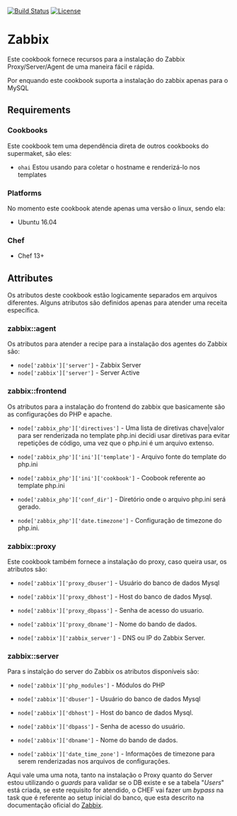 [![Build Status](https://travis-ci.org/jailson-silva/zabbix.svg?branch=master)](https://travis-ci.org/jailson-silva/zabbix) [![License](https://img.shields.io/badge/license-Apache_2-blue.svg)](https://www.apache.org/licenses/LICENSE-2.0)



# Zabbix


Este cookbook fornece recursos para a instalação do Zabbix Proxy/Server/Agent de uma maneira fácil e rápida.

Por enquando este cookbook suporta a instalação do zabbix apenas para o MySQL


## Requirements


### Cookbooks


Este cookbook tem uma dependência direta de outros cookbooks do supermaket, são eles:


- `ohai` Estou usando para coletar o hostname e renderizá-lo nos templates


### Platforms


No momento este cookbook atende apenas uma versão o linux, sendo ela:


- Ubuntu 16.04


### Chef


- Chef 13+


## Attributes


Os atributos deste cookbook estão logicamente separados em arquivos diferentes. Alguns atributos são definidos apenas para atender uma receita específica.



### zabbix::agent

Os atributos para atender a recipe para a instalação dos agentes do Zabbix são:

- `node['zabbix']['server']` - Zabbix Server
- `node['zabbix']['server']` - Server Active

### zabbix::frontend

Os atributos para a instalação do frontend do zabbix que basicamente são as configurações do PHP e apache. 


- `node['zabbix_php']['directives']` - Uma lista de diretivas chave|valor para ser renderizada no template php.ini decidi usar diretivas para evitar repetições de código, uma vez que o php.ini é um arquivo extenso.


- `node['zabbix_php']['ini']['template']` - Arquivo fonte do template do php.ini


- `node['zabbix_php']['ini']['cookbook']` - Coobook referente ao template php.ini


- `node['zabbix_php']['conf_dir']` - Diretório onde o arquivo php.ini será gerado.


- `node['zabbix_php']['date.timezone']` - Configuração de timezone do php.ini.


### zabbix::proxy

Este cookbook também fornece a instalação do proxy, caso queira usar, os atributos são:


- `node['zabbix']['proxy_dbuser']` - Usuário do banco de dados Mysql


- `node['zabbix']['proxy_dbhost']` - Host do banco de dados Mysql.


- `node['zabbix']['proxy_dbpass']` - Senha de acesso do usuario.


- `node['zabbix']['proxy_dbname']` - Nome do bando de dados.


- `node['zabbix']['zabbix_server']` - DNS ou IP do Zabbix Server.


### zabbix::server

Para s instalção do server do Zabbix os atributos disponíveis são:

- `node['zabbix']['php_modules']` - Módulos do PHP


- `node['zabbix']['dbuser']` - Usuário do banco de dados Mysql


- `node['zabbix']['dbhost']` - Host do banco de dados Mysql.


- `node['zabbix']['dbpass']` - Senha de acesso do usuário.


- `node['zabbix']['dbname']` - Nome do bando de dados.


- `node['zabbix']['date_time_zone']` - Informações de timezone para serem renderizadas nos arquivos de configurações.


Aqui vale uma uma nota, tanto na instalação o Proxy quanto do Server estou utilizando o *guards* para validar se o DB existe e se a tabela "*Users*" está criada, se este requisito for atendido, o CHEF vai fazer um *bypass* na task que é referente ao setup inicial do banco, que esta descrito na documentação oficial do [Zabbix](https://www.zabbix.com/documentation/3.4/manual/installation/install_from_packages/debian_ubuntu).
 



